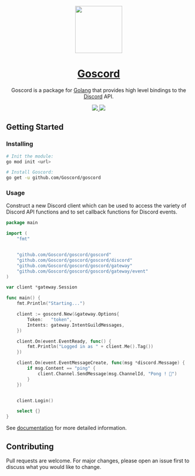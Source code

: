 <p align="center">
  <a href="https://goscord.dev">
    <img src="./resource/logo.png" height="128">
    <h1 align="center">Goscord</h1>
  </a>
</p>

<p align="center">Goscord is a package for <a href="https://golang.org">Golang</a> that provides high level bindings to the <a href="https://discord.com">Discord</a> API.</p>

<p align="center">
  <a href="https://discord.gg/6Np8sbyHXt">
    <img src="https://badgen.net/badge/icon/Discord?icon=discord&label">
  </a>
  <a href="https://goscord.dev">
    <img src="https://badgen.net/badge/icon/Website?icon=chrome&label">
  </a>
</p>

## Getting Started
### Installing
```sh
# Init the module:
go mod init <url> 

# Install Goscord:
go get -u github.com/Goscord/goscord
```

### Usage
Construct a new Discord client which can be used to access the variety of 
Discord API functions and to set callback functions for Discord events.

```go
package main

import (
    "fmt"


    "github.com/Goscord/goscord/goscord"
    "github.com/Goscord/goscord/goscord/discord"
    "github.com/Goscord/goscord/goscord/gateway"
    "github.com/Goscord/goscord/goscord/gateway/event"
)

var client *gateway.Session

func main() {
    fmt.Println("Starting...")

    client := goscord.New(&gateway.Options{
        Token:   "token",
        Intents: gateway.IntentGuildMessages,
    })

	client.On(event.EventReady, func() {
		fmt.Println("Logged in as " + client.Me().Tag())
	})

	client.On(event.EventMessageCreate, func(msg *discord.Message) {
		if msg.Content == "ping" {
			client.Channel.SendMessage(msg.ChannelId, "Pong ! 🏓")
		}
	})


    client.Login()

    select {}
}
```

See [documentation](https://goscord.dev/documentation) for more detailed information.

## Contributing
Pull requests are welcome. For major changes, please open an issue first to discuss what you would like to change. 
